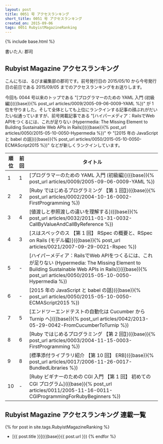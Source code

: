 ```yaml
---
layout: post
title: 0051 号 アクセスランキング
short_title: 0051 号 アクセスランキング
created_on: 2015-09-06
tags: 0051 RubyistMagazineRanking
---
```

{% include base.html %}


書いた人: 郡司

## Rubyist Magazine アクセスランキング

こんにちは、るびま編集部の郡司です。前号発行日の 2015/05/10 から今号発行日の前日である 2015/09/05 までのアクセスランキングをお送りします。

今回も 0044 号以来のトップである "[プログラマーのための YAML 入門 (初級編)]({{base}}{% post_url articles/0009/2005-09-06-0009-YAML %})" が 1 位を守りました。そして全体としても上位にランクインする記事の顔ぶれがだいたい似通っていますが、前号掲載記事である "[ハイパーメディア：RailsでWeb APIをつくるには、これが足りない (Hypermedia: The Missing Element to Building Sustainable Web APIs in Rails)]({{base}}{% post_url articles/0050/2015-05-10-0050-Hypermedia %})" や "[2015 年の JavaScript と babel の話]({{base}}{% post_url articles/0050/2015-05-10-0050-ECMAScript2015 %})" などが新しくランクインしています。

| 順位| 前回| タイトル|
|---|---|---|
| 1| 1| [プログラマーのための YAML 入門 (初級編)]({{base}}{% post_url articles/0009/2005-09-06-0009-YAML %})|
| 2| 2| [Ruby ではじめるプログラミング 【第 1 回】]({{base}}{% post_url articles/0002/2004-10-16-0002-FirstProgramming %})|
| 3| 4| [値渡しと参照渡しの違いを理解する]({{base}}{% post_url articles/0032/2011-01-31-0032-CallByValueAndCallByReference %})|
| 4| 3| [スはスペックのス 【第 1 回】 RSpec の概要と、RSpec on Rails (モデル編)]({{base}}{% post_url articles/0021/2007-09-29-0021-Rspec %})|
| 5| -| [ハイパーメディア：RailsでWeb APIをつくるには、これが足りない (Hypermedia: The Missing Element to Building Sustainable Web APIs in Rails)]({{base}}{% post_url articles/0050/2015-05-10-0050-Hypermedia %})|
| 6| -| [2015 年の JavaScript と babel の話]({{base}}{% post_url articles/0050/2015-05-10-0050-ECMAScript2015 %})|
| 7| 5| [エンドツーエンドテストの自動化は Cucumber から Turnip へ]({{base}}{% post_url articles/0042/2013-05-29-0042-FromCucumberToTurnip %})|
| 8| 6| [Ruby ではじめるプログラミング 【第 2 回】]({{base}}{% post_url articles/0003/2004-11-15-0003-FirstProgramming %})|
| 9| 8| [標準添付ライブラリ紹介 【第 10 回】 ERB]({{base}}{% post_url articles/0017/2006-11-26-0017-BundledLibraries %})|
| 10| -| [Ruby ビギナーのための CGI 入門 【第 1 回】 初めての CGI プログラム]({{base}}{% post_url articles/0011/2005-11-16-0011-CGIProgrammingForRubyBeginners %})|


## Rubyist Magazine アクセスランキング 連載一覧

{% for post in site.tags.RubyistMagazineRanking %}
  - [{{ post.title }}]({{base}}{{ post.url }})
{% endfor %}


